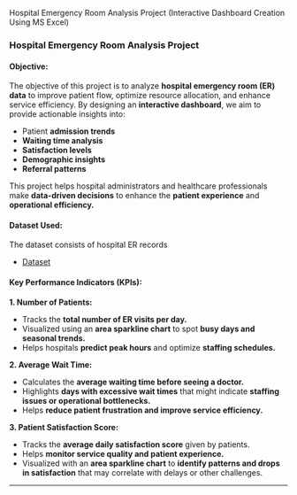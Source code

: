 Hospital Emergency Room Analysis Project (Interactive Dashboard Creation Using MS Excel)
### **Hospital Emergency Room Analysis Project**  

#### **Objective:**  
The objective of this project is to analyze **hospital emergency room (ER) data** to improve patient flow, optimize resource allocation, and enhance service efficiency. By designing an **interactive dashboard**, we aim to provide actionable insights into:  
- Patient **admission trends**  
- **Waiting time analysis**  
- **Satisfaction levels**  
- **Demographic insights**  
- **Referral patterns**  

This project helps hospital administrators and healthcare professionals make **data-driven decisions** to enhance the **patient experience** and **operational efficiency.**  
#### **Dataset Used:**  
The dataset consists of hospital ER records
- <a href="https://github.com/khushi101-code/Hospital-Room-Analysis-Dashboard/blob/main/hospital%20room%20analysis%20project">Dataset</a>


#### **Key Performance Indicators (KPIs):**  
 **1. Number of Patients:**  
- Tracks the **total number of ER visits per day.**  
- Visualized using an **area sparkline chart** to spot **busy days and seasonal trends.**  
- Helps hospitals **predict peak hours** and optimize **staffing schedules.**  

 **2. Average Wait Time:**  
- Calculates the **average waiting time before seeing a doctor.**  
- Highlights **days with excessive wait times** that might indicate **staffing issues or operational bottlenecks.**  
- Helps **reduce patient frustration and improve service efficiency.**  

 **3. Patient Satisfaction Score:**  
- Tracks the **average daily satisfaction score** given by patients.  
- Helps **monitor service quality and patient experience.**  
- Visualized with an **area sparkline chart** to **identify patterns and drops in satisfaction** that may correlate with delays or other challenges.  

---

